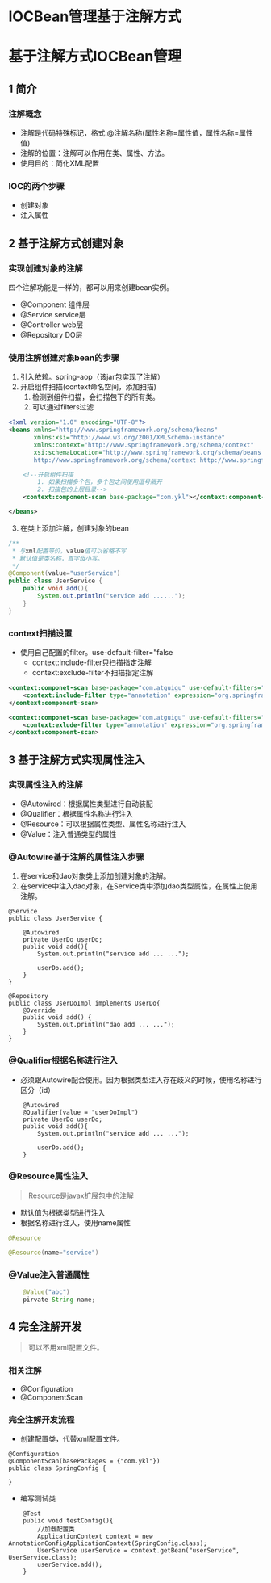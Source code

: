 # IOCBean管理基于注解方式
# 基于注解方式IOCBean管理

## 1 简介

### 注解概念

* 注解是代码特殊标记，格式:@注解名称(属性名称=属性值，属性名称=属性值)
* 注解的位置：注解可以作用在类、属性、方法。
* 使用目的：简化XML配置

### IOC的两个步骤

* 创建对象
* 注入属性
## 2 基于注解方式创建对象

### 实现创建对象的注解
四个注解功能是一样的，都可以用来创建bean实例。

* @Component 组件层
* @Service service层
* @Controller web层
* @Repository DO层

### 使用注解创建对象bean的步骤
1. 引入依赖。spring-aop（该jar包实现了注解）
2. 开启组件扫描(context命名空间，添加扫描)
   1. 检测到组件扫描，会扫描包下的所有类。
   2. 可以通过filters过滤

```xml
<?xml version="1.0" encoding="UTF-8"?>
<beans xmlns="http://www.springframework.org/schema/beans"
       xmlns:xsi="http://www.w3.org/2001/XMLSchema-instance"
       xmlns:context="http://www.springframework.org/schema/context"
       xsi:schemaLocation="http://www.springframework.org/schema/beans http://www.springframework.org/schema/beans/spring-beans.xsd
       http://www.springframework.org/schema/context http://www.springframework.org/schema/context/spring-context.xsd">

    <!--开启组件扫描
        1. 如果扫描多个包，多个包之间使用逗号隔开
        2. 扫描包的上层目录-->
    <context:component-scan base-package="com.ykl"></context:component-scan>

</beans>
```
3. 在类上添加注解，创建对象的bean

```java
/**
 * 与xml配置等价，value值可以省略不写
 * 默认值是类名称，首字母小写。
 */
@Component(value="userService")
public class UserService {
    public void add(){
        System.out.println("service add ......");
    }
}
```

### context扫描设置

* 使用自己配置的filter。use-default-filter="false
  * context:include-filter只扫描指定注解
  * context:exclude-filter不扫描指定注解

```xml
<context:componet-scan base-package="com.atguigu" use-default-filters="false">
    <context:include-filter type="annotation" expression="org.springframework.stereotype.Controller"/>
</context:component-scan>

<context:componet-scan base-package="com.atguigu" use-default-filters="false">
    <context:exlude-filter type="annotation" expression="org.springframework.stereotype.Controller"/>
</context:component-scan>
```

## 3 基于注解方式实现属性注入


### 实现属性注入的注解

* @Autowired：根据属性类型进行自动装配
* @Qualifier：根据属性名称进行注入
* @Resource：可以根据属性类型、属性名称进行注入
* @Value：注入普通类型的属性

### @Autowire基于注解的属性注入步骤

1. 在service和dao对象类上添加创建对象的注解。
2. 在service中注入dao对象，在Service类中添加dao类型属性，在属性上使用注解。


```
@Service
public class UserService {

    @Autowired
    private UserDo userDo;
    public void add(){
        System.out.println("service add ... ...");

        userDo.add();
    }
}

@Repository
public class UserDoImpl implements UserDo{
    @Override
    public void add() {
        System.out.println("dao add ... ...");
    }
}
```

### @Qualifier根据名称进行注入


* 必须跟Autowire配合使用。因为根据类型注入存在歧义的时候，使用名称进行区分（id）

```
    @Autowired
    @Qualifier(value = "userDoImpl")
    private UserDo userDo;
    public void add(){
        System.out.println("service add ... ...");

        userDo.add();
    }
```

### @Resource属性注入
> Resource是javax扩展包中的注解
* 默认值为根据类型进行注入
* 根据名称进行注入，使用name属性

```java
@Resource

@Resource(name="service")
```


### @Value注入普通属性

```java
    @Value("abc")
    pirvate String name;
```


## 4 完全注解开发
> 可以不用xml配置文件。
### 相关注解

* @Configuration
* @ComponentScan

### 完全注解开发流程

* 创建配置类，代替xml配置文件。
```
@Configuration
@ComponentScan(basePackages = {"com.ykl"})
public class SpringConfig {

}
```

* 编写测试类

```
    @Test
    public void testConfig(){
        //加载配置类
        ApplicationContext context = new AnnotationConfigApplicationContext(SpringConfig.class);
        UserService userService = context.getBean("userService", UserService.class);
        userService.add();
    }
```